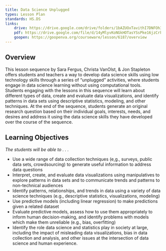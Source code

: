 ```yaml
---
title: Data Science Unplugged
types: Lesson Plan
standards: HS.DS
links:
    drive: https://drive.google.com/drive/folders/1bAZUOxTavithI7DNFOh3htUGaIDWJ5kv
    pdf: https://drive.google.com/file/d/14yMlyvKoNGkHOTasYSsPke16jzCrkf2T/view?usp=drive_link
    goopen: https://goopenva.org/courseware/lesson/6187/overview
---
```


## Overview

This lesson sequence by Sara Fergus, Christa VanOlst, & Jon Stapleton offers students and teachers a way to develop data science skills using low technology skills through a series of “unplugged” activities, where students engage in data science learning without using computational tools. Students engaging with the lessons in this sequence will learn about different types of data, create and evaluate data visualizations, and identify patterns in data sets using descriptive statistics, modeling, and other techniques. At the end of the sequence, students generate an original research question based on their individual goals, interests, needs, and desires and address it using the data science skills they have developed over the course of the sequence.

## Learning Objectives

*The students will be able to . . .*

* Use a wide range of data collection techniques (e,g., surveys, public data sets, crowdsourcing) to generate useful information to address data questions
* Interpret, create, and evaluate data visualizations using manipulatives to explore patterns in data sets and to communicate trends and patterns to non-technical audiences
* Identify patterns, relationships, and trends in data using a variety of data science techniques (e.g., descriptive statistics, visualizations, modeling)
* Use predictive models (including linear regression) to make predictions given a related dataset
* Evaluate predictive models, assess how to use them appropriately to inform human decision-making, and identify problems with models which make them unreliable (e.g., bias, overfitting)
* Identify the role data science and statistics play in society at large, including the impact of misleading data visualizations, bias in data collection and analysis, and other issues at the intersection of data science and human experience.